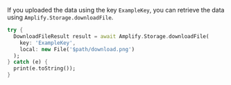 If you uploaded the data using the key `ExampleKey`, you can retrieve the data using `Amplify.Storage.downloadFile`.

```dart
try {
  DownloadFileResult result = await Amplify.Storage.downloadFile(
    key: 'ExampleKey',
    local: new File('$path/download.png')
  );
} catch (e) {
  print(e.toString());
}
```
